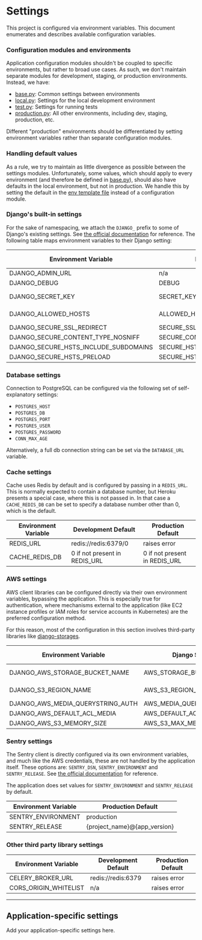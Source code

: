 Settings
========

This project is configured via environment variables. This document enumerates and describes available configuration 
variables.

### Configuration modules and environments
Application configuration modules shouldn't be coupled to specific environments, but rather to broad use cases. As such,
we don't maintain separate modules for development, staging, or production environments. Instead, we have:

* [base.py]: Common settings between environments
* [local.py]: Settings for the local development environment
* [test.py]: Settings for running tests
* [production.py]: All other environments, including dev, staging, production, etc.

Different "production" environments should be differentiated by setting environment variables rather than separate
configuration modules.


### Handling default values

As a rule, we try to maintain as little divergence as possible between the settings modules. Unfortunately, some
values, which should apply to every environment (and therefore be defined in [base.py]), should also have defaults
in the local environment, but not in production. We handle this by setting the default in the [env template file](../.env.template)
instead of a configuration module.

[production.py]: ../diet_assistant/config/settings/production.py
[local.py]: ../diet_assistant/config/settings/local.py
[test.py]: ../diet_assistant/config/settings/test.py
[base.py]: ../diet_assistant/config/settings/base.py

### Django's built-in settings
For the sake of namespacing, we attach the `DJANGO_` prefix to some of Django's
existing settings. See [the official documentation](https://docs.djangoproject.com/en/3.2/ref/settings/) for reference.
The following table maps environment variables to their Django setting:


| Environment Variable                   | Django Setting                 |  Development Default  | Production Default |
|----------------------------------------|--------------------------------|-----------------------|--------------------|
| DJANGO_ADMIN_URL                       | n/a                            | `admin`               | `admin`            |
| DJANGO_DEBUG                           | DEBUG                          | True                  | False              |
| DJANGO_SECRET_KEY                      | SECRET_KEY                     | autogenerated         | raises error       |
| DJANGO_ALLOWED_HOSTS                   | ALLOWED_HOSTS                  | n/a                   | raises error       |
| DJANGO_SECURE_SSL_REDIRECT             | SECURE_SSL_REDIRECT            | n/a                   | True               |
| DJANGO_SECURE_CONTENT_TYPE_NOSNIFF     | SECURE_CONTENT_TYPE_NOSNIFF    | n/a                   | True               |
| DJANGO_SECURE_HSTS_INCLUDE_SUBDOMAINS  | SECURE_HSTS_INCLUDE_SUBDOMAINS | n/a                   | True               |
| DJANGO_SECURE_HSTS_PRELOAD             | SECURE_HSTS_PRELOAD            | n/a                   | True               |

### Database settings
Connection to PostgreSQL can be configured via the following set of self-explanatory settings:

* `POSTGRES_HOST`
* `POSTGRES_DB`
* `POSTGRES_PORT`
* `POSTGRES_USER`
* `POSTGRES_PASSWORD`
* `CONN_MAX_AGE`

Alternatively, a full db connection string can be set via the `DATABASE_URL` variable.

### Cache settings
Cache uses Redis by default and is configured by passing in a `REDIS_URL`. This is normally expected to contain a
database number, but Heroku presents a special case, where this is not passed in. In that case a `CACHE_REDIS_DB`
can be set to specify a database number other than 0, which is the default.

| Environment Variable |  Development Default          | Production Default            |
|----------------------|-------------------------------|-------------------------------|
| REDIS_URL            | redis://redis:6379/0          | raises error                  | 
| CACHE_REDIS_DB       | 0 if not present in REDIS_URL | 0 if not present in REDIS_URL |

### AWS settings
AWS client libraries can be configured directly via their own environment variables, bypassing the application. This
is especially true for authentication, where mechanisms external to the application (like EC2 instance profiles or 
IAM roles for service accounts in Kubernetes) are the preferred configuration method.

For this reason, most of the configuration in this section involves third-party libraries like [django-storages](https://django-storages.readthedocs.io/en/latest/).

| Environment Variable                   | Django Setting              |  Development Default  | Production Default    |
|----------------------------------------|-----------------------------|-----------------------|-----------------------|
| DJANGO_AWS_STORAGE_BUCKET_NAME         | AWS_STORAGE_BUCKET_NAME     | n/a                   | raises error          |
| DJANGO_S3_REGION_NAME                  | AWS_S3_REGION_NAME          | n/a                   | raises error          |
| DJANGO_AWS_MEDIA_QUERYSTRING_AUTH      | AWS_MEDIA_QUERYSTRING_AUTH  | n/a                   | True                  |
| DJANGO_AWS_DEFAULT_ACL_MEDIA           | AWS_DEFAULT_ACL_MEDIA       | n/a                   | private               |
| DJANGO_AWS_S3_MEMORY_SIZE              | AWS_S3_MAX_MEMORY_SIZE      | n/a                   | 4 MB                  |

### Sentry settings
The Sentry client is directly configured via its own environment variables, and much like the AWS credentials, these
are not handled by the application itself. These options are: `SENTRY_DSN`, `SENTRY_ENVIRONMENT` and `SENTRY_RELEASE`.
See [the official documentation](https://docs.sentry.io/platforms/python/configuration/options/#common-options) for 
reference.

The application does set values for `SENTRY_ENVIRONMENT` and `SENTRY_RELEASE` by default.

| Environment Variable| Production Default           |
|---------------------|------------------------------|
| SENTRY_ENVIRONMENT  | production                   | 
| SENTRY_RELEASE      | {project_name}@{app_version} |


### Other third party library settings
| Environment Variable                   |   Development Default  | Production Default |
|----------------------------------------|------------------------|--------------------|
| CELERY_BROKER_URL                      | redis://redis:6379     | raises error       |
| CORS_ORIGIN_WHITELIST                  | n/a                    | raises error       |

--------------------------
Application-specific settings
--------------------------
Add your application-specific settings here.
